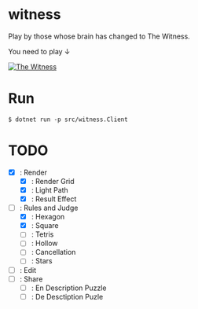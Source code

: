 # witness
Play by those whose brain has changed to The Witness.

You need to play ↓

<a href="https://store.steampowered.com/widget/210970/"><img src="https://steamcdn-a.akamaihd.net/steam/apps/210970/capsule_184x69.jpg?t=1515716902" alt="The Witness" title="The Witness"></a>

# Run

```
$ dotnet run -p src/witness.Client
```

# TODO

- [x] : Render
  - [x] : Render Grid
  - [x] : Light Path
  - [x] : Result Effect

- [ ] : Rules and Judge
  - [x] : Hexagon
  - [x] : Square
  - [ ] : Tetris
  - [ ] : Hollow
  - [ ] : Cancellation
  - [ ] : Stars

- [ ] : Edit
- [ ] : Share
  - [ ] : En Description Puzzle
  - [ ] : De Desctiption Puzle
